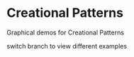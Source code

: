 # Creational Patterns
Graphical demos for Creational Patterns

switch branch to view different examples
